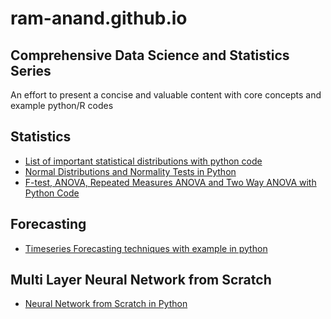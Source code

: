 # ram-anand.github.io
## Comprehensive Data Science and Statistics Series
An effort to present a concise and valuable content with core concepts and example python/R codes

## Statistics
 - <a href="https://github.com/ram-anand/ram-anand.github.io/blob/main/List_of_Statistical_Distributions_for_Data_Science_Python.ipynb"> List of important statistical distributions with python code </a>
 - <a href="https://github.com/ram-anand/ram-anand.github.io/blob/main/Normal_Distribution_and_Normality_Tests_in_Python.ipynb"> Normal Distributions and Normality Tests in Python </a>
 - <a href="https://github.com/ram-anand/ram-anand.github.io/blob/main/ANOVA%2C_RM%2C_TWO_WAY%2C_F_test_with_code.ipynb"> F-test, ANOVA, Repeated Measures ANOVA and Two Way ANOVA with Python Code</a>

## Forecasting
 - <a href="https://github.com/ram-anand/ram-anand.github.io/blob/main/List_of_Forecasting_Models_Basic_Exponential_Holts_ARIMA_in_Python.ipynb"> Timeseries Forecasting techniques with example in python </a>

## Multi Layer Neural Network from Scratch
 - <a href="https://github.com/ram-anand/ram-anand.github.io/blob/main/Multiple_Layer_Neural_Network_Implementation(Forward_and_Back_Propagation_Gradient_Descent).ipynb"> Neural Network from Scratch in Python </a>
 
 
